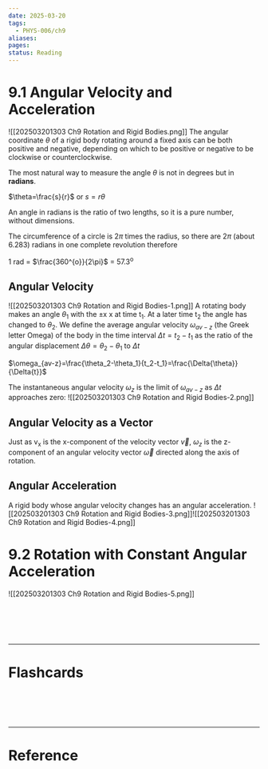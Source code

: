 ```yaml
---
date: 2025-03-20
tags:
  - PHYS-006/ch9
aliases: 
pages: 
status: Reading
---
```

# 9.1 Angular Velocity and Acceleration
![[202503201303 Ch9 Rotation and Rigid Bodies.png]]
The angular coordinate $\theta$ of a rigid body rotating around a fixed axis can be both positive and negative, depending on which to be positive or negative to be clockwise or counterclockwise.

The most natural way to measure the angle $\theta$ is not in degrees but in **radians**.

$\theta=\frac{s}{r}$ or $s=r\theta$

An angle in radians is the ratio of two lengths, so it is a pure number, without dimensions.

The circumference of a circle is 2$\pi$ times the radius, so there are 2$\pi$ (about 6.283) radians in one complete revolution therefore

1 rad = $\frac{360^{o}}{2\pi}$ = 57.3<sup>o</sup> 

## Angular Velocity
![[202503201303 Ch9 Rotation and Rigid Bodies-1.png]]
A rotating body makes an angle $\theta_1$ with the $\pm$x x at time t<sub>1</sub>. At a later time t<sub>2</sub> the angle has changed to $\theta_2$. We define the average angular velocity $\omega_{av-z}$ (the Greek letter Omega) of the body in the time interval $\Delta{t}=t_2-t_1$ as the ratio of the angular displacement $\Delta{\theta}=\theta_2-\theta_1$ to $\Delta{t}$

$\omega_{av-z}=\frac{\theta_2-\theta_1}{t_2-t_1}=\frac{\Delta{\theta}}{\Delta{t}}$

The instantaneous angular velocity $\omega_z$ is the limit of $\omega_{av-z}$ as $\Delta{t}$ approaches zero:
![[202503201303 Ch9 Rotation and Rigid Bodies-2.png]]

## Angular Velocity as a Vector
Just as v<sub>x</sub> is  the x-component of the velocity vector $\overrightarrow{v}$, $\omega_z$ is the z-component of an angular velocity vector $\overrightarrow{\omega}$ directed along the axis of rotation.

## Angular Acceleration
A rigid body whose angular velocity changes has an angular acceleration.
![[202503201303 Ch9 Rotation and Rigid Bodies-3.png]]![[202503201303 Ch9 Rotation and Rigid Bodies-4.png]]

# 9.2 Rotation with Constant Angular Acceleration
![[202503201303 Ch9 Rotation and Rigid Bodies-5.png]]



# ‌
---
# Flashcards


# ‌
---
# Reference
